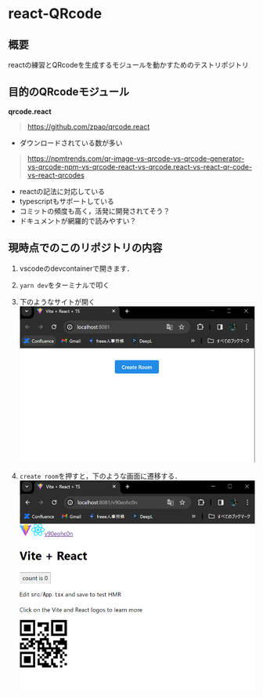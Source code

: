 # react-QRcode

## 概要
reactの練習とQRcodeを生成するモジュールを動かすためのテストリポジトリ

## 目的のQRcodeモジュール
**qrcode.react**
> https://github.com/zpao/qrcode.react
- ダウンロードされている数が多い
> https://npmtrends.com/qr-image-vs-qrcode-vs-qrcode-generator-vs-qrcode-npm-vs-qrcode-react-vs-qrcode.react-vs-react-qr-code-vs-react-qrcodes
- reactの記法に対応している
- typescriptもサポートしている
- コミットの頻度も高く，活発に開発されてそう？
- ドキュメントが網羅的で読みやすい？

## 現時点でのこのリポジトリの内容
1. vscodeのdevcontainerで開きます．
1. `yarn dev`をターミナルで叩く

1. 下のようなサイトが開く
![alt](README_img/root.png "図1")

1. `create room`を押すと，下のような画面に遷移する．
![alt](README_img/room.png "図2")
